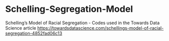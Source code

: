 # Schelling-Segregation-Model
Schelling’s Model of Racial Segregation - Codes used in the Towards Data Science article https://towardsdatascience.com/schellings-model-of-racial-segregation-4852fad06c13
